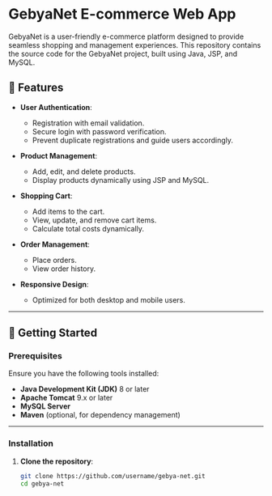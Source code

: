 # GebyaNet E-commerce Web App

GebyaNet is a user-friendly e-commerce platform designed to provide seamless shopping and management experiences. This repository contains the source code for the GebyaNet project, built using Java, JSP, and MySQL.

## 🌟 Features

- **User Authentication**: 
  - Registration with email validation.
  - Secure login with password verification.
  - Prevent duplicate registrations and guide users accordingly.
  
- **Product Management**:
  - Add, edit, and delete products.
  - Display products dynamically using JSP and MySQL.

- **Shopping Cart**:
  - Add items to the cart.
  - View, update, and remove cart items.
  - Calculate total costs dynamically.

- **Order Management**:
  - Place orders.
  - View order history.

- **Responsive Design**:
  - Optimized for both desktop and mobile users.

---

## 🚀 Getting Started

### Prerequisites

Ensure you have the following tools installed:

- **Java Development Kit (JDK)** 8 or later
- **Apache Tomcat** 9.x or later
- **MySQL Server**
- **Maven** (optional, for dependency management)

---

### Installation

1. **Clone the repository**:
   ```bash
   git clone https://github.com/username/gebya-net.git
   cd gebya-net
